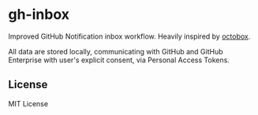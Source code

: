 # gh-inbox

Improved GitHub Notification inbox workflow. Heavily inspired by [octobox](https://github.com/octobox/octobox).

All data are stored locally, communicating with GitHub and GitHub Enterprise with user's explicit
consent, via Personal Access Tokens.

## License

MIT License
